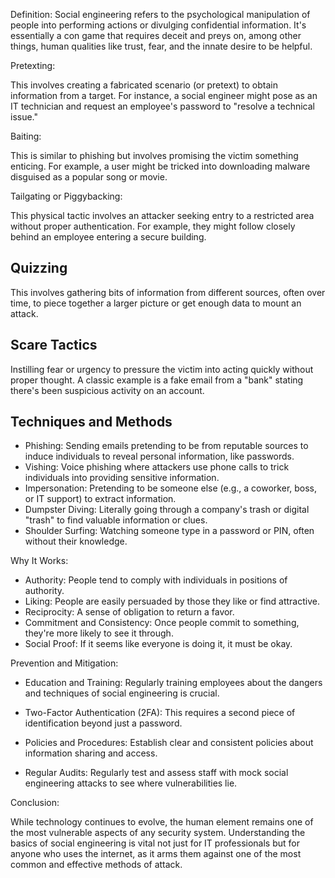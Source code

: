 <!--
author:   Matt Anderson

email:    matt@phishbate.com

version:  0.1.1

language: en

narrator: Australian Female

icon:   img/logo/lia-phishbate-logo.png

logo:   img/covers/social-engineering.png

comment:  Dissect 'Social Engineering' tactics. Recognize manipulative techniques, shield against deceptive attacks, and build strong interpersonal defenses.

link:     https://cdn.jsdelivr.net/chartist.js/latest/chartist.min.css

script:   https://cdn.jsdelivr.net/chartist.js/latest/chartist.min.js

mode:     Slides

-->


Definition:
Social engineering refers to the psychological manipulation of people into performing actions or divulging confidential information. It's essentially a con game that requires deceit and preys on, among other things, human qualities like trust, fear, and the innate desire to be helpful.

  

Pretexting: 

This involves creating a fabricated scenario (or pretext) to obtain information from a target. For instance, a social engineer might pose as an IT technician and request an employee's password to "resolve a technical issue."

  

Baiting:

This is similar to phishing but involves promising the victim something enticing. For example, a user might be tricked into downloading malware disguised as a popular song or movie.

  

Tailgating or Piggybacking:

This physical tactic involves an attacker seeking entry to a restricted area without proper authentication. For example, they might follow closely behind an employee entering a secure building.

  

## Quizzing
This involves gathering bits of information from different sources, often over time, to piece together a larger picture or get enough data to mount an attack.
## Scare Tactics
Instilling fear or urgency to pressure the victim into acting quickly without proper thought. A classic example is a fake email from a "bank" stating there's been suspicious activity on an account.
## Techniques and Methods
- Phishing: Sending emails pretending to be from reputable sources to induce individuals to reveal personal information, like passwords.
- Vishing: Voice phishing where attackers use phone calls to trick individuals into providing sensitive information.
- Impersonation: Pretending to be someone else (e.g., a coworker, boss, or IT support) to extract information.
- Dumpster Diving: Literally going through a company's trash or digital "trash" to find valuable information or clues.
- Shoulder Surfing: Watching someone type in a password or PIN, often without their knowledge.

Why It Works:
- Authority: People tend to comply with individuals in positions of authority.
- Liking: People are easily persuaded by those they like or find attractive.
- Reciprocity: A sense of obligation to return a favor.
- Commitment and Consistency: Once people commit to something, they're more likely to see it through.
- Social Proof: If it seems like everyone is doing it, it must be okay.
  

Prevention and Mitigation:

- Education and Training: Regularly training employees about the dangers and techniques of social engineering is crucial.
    
- Two-Factor Authentication (2FA): This requires a second piece of identification beyond just a password.
    
- Policies and Procedures: Establish clear and consistent policies about information sharing and access.
    
- Regular Audits: Regularly test and assess staff with mock social engineering attacks to see where vulnerabilities lie.
    

  

Conclusion:

While technology continues to evolve, the human element remains one of the most vulnerable aspects of any security system. Understanding the basics of social engineering is vital not just for IT professionals but for anyone who uses the internet, as it arms them against one of the most common and effective methods of attack.